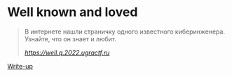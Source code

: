 # Well known and loved

> В интернете нашли страничку одного известного киберинженера. Узнайте, что он знает и любит.
>
> _https://well.q.2022.ugractf.ru_

[Write-up](WRITEUP.md)
